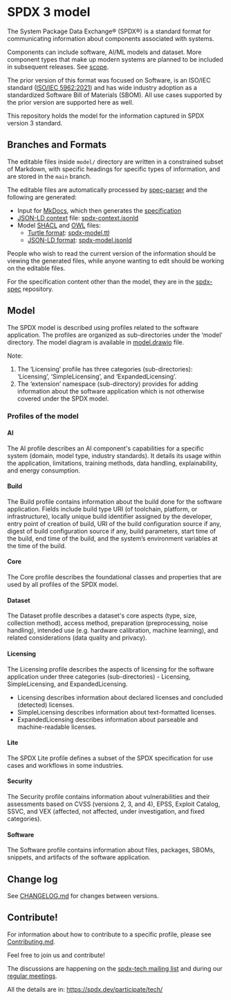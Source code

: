 # SPDX 3 model

The System Package Data Exchange® (SPDX®) is a standard format for
communicating information about components associated with systems.

Components can include software, AI/ML models and dataset.
More component types that make up modern systems are planned to be included in
subsequent releases. See [scope](scope.md).

The prior version of this format was focused on Software, is an ISO/IEC
standard ([ISO/IEC 5962:2021](https://www.iso.org/standard/81870.html)) and has
wide industry adoption as a standardized Software Bill of Materials (SBOM).
All use cases supported by the prior version are supported here as well.

This repository holds the model for the information captured in SPDX version 3
standard.

## Branches and Formats

The editable files inside `model/` directory are written in a constrained
subset of Markdown, with specific headings for specific types of information,
and are stored in the `main` branch.

The editable files are automatically processed by
[spec-parser](https://github.com/spdx/spec-parser/)
and the following are generated:

- Input for [MkDocs](https://www.mkdocs.org/), which then generates the
  [specification](https://spdx.github.io/spdx-spec/v3.0.1/)
- [JSON-LD context](http://niem.github.io/json/reference/json-ld/context/)
  file: [spdx-context.jsonld](https://spdx.org/rdf/3.0.1/spdx-context.jsonld)
- Model [SHACL](https://en.wikipedia.org/wiki/SHACL) and
  [OWL](https://www.w3.org/OWL/) files:
  - [Turtle format](https://en.wikipedia.org/wiki/Turtle_(syntax)):
    [spdx-model.ttl](https://spdx.org/rdf/3.0.1/spdx-model.ttl)
  - [JSON-LD format](https://json-ld.org/):
    [spdx-model.jsonld](https://spdx.github.io/spdx-spec/v3.0.1/rdf/spdx-model.jsonld) 

People who wish to read the current version of the information
should be viewing the generated files, while anyone wanting to edit
should be working on the editable files.

For the specification content other than the model, they are in the
[spdx-spec](https://github.com/spdx/spdx-spec/) repository.

## Model

The SPDX model is described using profiles related to the software application.
The profiles are organized as sub-directories under the ‘model’ directory.
The model diagram is available in [model.drawio](./model.drawio) file.

Note:

1. The ‘Licensing’ profile has three categories (sub-directories): ‘Licensing’,
  ‘SimpleLicensing’, and ‘ExpandedLicensing’.
2. The ‘extension’ namespace (sub-directory) provides for adding information
  about the software application which is not otherwise covered under the SPDX
  model.

### Profiles of the model

#### AI

The AI profile describes an AI component's capabilities for a specific system
(domain, model type, industry standards). It details its usage within the
application, limitations, training methods, data handling, explainability, and
energy consumption.

#### Build

The Build profile contains information about the build done for the software application.
Fields include build type URI (of toolchain, platform, or infrastructure),
locally unique build identifier assigned by the developer,
entry point of creation of build, URI of the build configuration source if any,
digest of build configuration source if any, build parameters,
start time of the build, end time of the build,
and the system’s environment variables at the time of the build.

#### Core

The Core profile describes the foundational classes and properties that are
used by all profiles of the SPDX model.

#### Dataset

The Dataset profile describes a dataset's core aspects (type, size, collection
method), access method, preparation (preprocessing, noise handling), intended
use (e.g. hardware calibration, machine learning), and related considerations
(data quality and privacy).

#### Licensing

The Licensing profile describes the aspects of licensing for the software
application under three categories (sub-directories) -
Licensing, SimpleLicensing, and ExpandedLicensing.

- Licensing describes information about declared licenses and concluded
  (detected) licenses.
- SimpleLicensing describes information about text-formatted licenses.
- ExpandedLicensing describes information about parseable and machine-readable
  licenses.

#### Lite

The SPDX Lite profile defines a subset of the SPDX specification for use cases
and workflows in some industries.

#### Security

The Security profile contains information about vulnerabilities and their
assessments based on CVSS (versions 2, 3, and 4), EPSS, Exploit Catalog, SSVC,
and VEX (affected, not affected, under investigation, and fixed categories).

#### Software

The Software profile contains information about files, packages, SBOMs,
snippets, and artifacts of the software application.

## Change log

See [CHANGELOG.md](CHANGELOG.md) for changes between versions.

## Contribute!

For information about how to contribute to a specific profile,
please see [Contributing.md](Contributing.md).

Feel free to join us and contribute!

The discussions are happening on the
[spdx-tech mailing list][spdx-tech-list]
and during our [regular meetings][meetings].

All the details are in: <https://spdx.dev/participate/tech/>

[meetings]: https://github.com/spdx/meetings/
[spdx-tech-list]: https://lists.spdx.org/mailman/listinfo/spdx-tech
